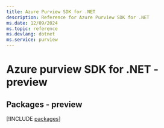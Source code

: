 ```yaml
---
title: Azure Purview SDK for .NET
description: Reference for Azure Purview SDK for .NET
ms.date: 12/09/2024
ms.topic: reference
ms.devlang: dotnet
ms.service: purview
---
```

# Azure purview SDK for .NET - preview
## Packages - preview
[!INCLUDE [packages](purview-index.md)]